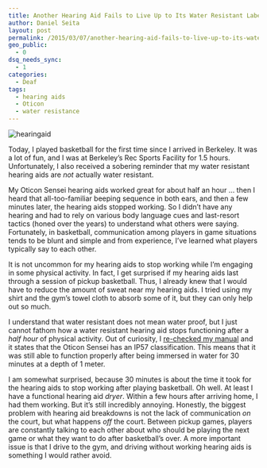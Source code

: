 ```yaml
---
title: Another Hearing Aid Fails to Live Up to Its Water Resistant Label
author: Daniel Seita
layout: post
permalink: /2015/03/07/another-hearing-aid-fails-to-live-up-to-its-water-resistant-label/
geo_public:
  - 0
dsq_needs_sync:
  - 1
categories:
  - Deaf
tags:
  - hearing aids
  - Oticon
  - water resistance
---
```


<img src="{{site.url}}/assets/aquaris-wave.gif" alt="hearingaid">

Today, I played basketball for the first time since I arrived in Berkeley. It was a lot of fun, and
I was at Berkeley&#8217;s Rec Sports Facility for 1.5 hours. Unfortunately, I also received a
sobering reminder that my water resistant hearing aids are *not* actually water resistant.

My Oticon Sensei hearing aids worked great for about half an hour &#8230; then I heard that
all-too-familiar beeping sequence in both ears, and then a few minutes later, the hearing aids
stopped working. So I didn&#8217;t have any hearing and had to rely on various body language cues
and last-resort tactics (honed over the years) to understand what others were saying. Fortunately,
in basketball, communication among players in game situations tends to be blunt and simple and from
experience, I&#8217;ve learned what players typically say to each other.

It is not uncommon for my hearing aids to stop working while I&#8217;m engaging in some physical
activity. In fact, I get surprised if my hearing aids last through a session of pickup basketball.
Thus, I already knew that I would have to reduce the amount of sweat near my hearing aids. I tried
using my shirt and the gym&#8217;s towel cloth to absorb some of it, but they can only help out so
much.

I understand that water resistant does not mean water proof, but I just cannot fathom how a water
resistant hearing aid stops functioning after a *half hour* of physical activity. Out of curiosity,
I [re-checked my manual][2] and it states that the Oticon Sensei has an IP57 classification. This
means that it was still able to function properly after being immersed in water for 30 minutes at a
depth of 1 meter.

I am somewhat surprised, because 30 minutes is about the time it took for the hearing aids to stop
working after playing basketball. Oh well. At least I have a functional hearing aid *dryer*. Within
a few hours after arriving home, I had them working. But it&#8217;s still incredibly annoying.
Honestly, the biggest problem with hearing aid breakdowns is not the lack of communication *on* the
court, but what happens *off* the court. Between pickup games, players are constantly talking to
each other about who should be playing the next game or what they want to do after
basketball&#8217;s over. A more important issue is that I drive to the gym, and driving without
working hearing aids is something I would rather avoid.

 [1]: https://seitad.files.wordpress.com/2015/03/aquaris-wave.gif
 [2]: https://seitad.wordpress.com/2014/08/23/reading-the-oticon-sensei-hearing-aid-manual/
